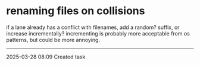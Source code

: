 renaming files on collisions
===

if a lane already has a conflict with filenames, add a random? suffix, or increase incrementally?
incrementing is probably more acceptable from os patterns, but could be more annoying.

---

2025-03-28 08:09	Created task